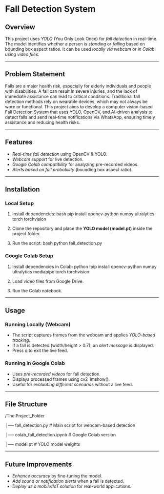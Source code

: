 # Fall Detection System

## Overview
This project uses *YOLO* (You Only Look Once) for *fall detection* in real-time. The model identifies whether a person is *standing* or *falling* based on bounding box aspect ratios. It can be used *locally via webcam* or *in Colab using video files*.

---

## Problem Statement
Falls are a major health risk, especially for elderly individuals and people with disabilities. A fall can result in severe injuries, and the lack of immediate assistance can lead to critical conditions. Traditional fall detection methods rely on wearable devices, which may not always be worn or functional. This project aims to develop a computer vision-based Fall Detection System that uses YOLO, OpenCV, and AI-driven analysis to detect falls and send real-time notifications via WhatsApp, ensuring timely assistance and reducing health risks.

---

## Features
- *Real-time fall detection* using OpenCV & YOLO.
- *Webcam support* for live detection.
- *Google Colab compatibility* for analyzing pre-recorded videos.
- *Alerts based on fall probability* (bounding box aspect ratio).

---

## Installation
### Local Setup
1. Install dependencies:
   bash
   pip install opencv-python numpy ultralytics torch torchvision
   
2. Clone the repository and place the **YOLO model (model.pt)** inside the project folder.
3. Run the script:
   bash
   python fall_detection.py
   

### Google Colab Setup
1. Install dependencies in Colab:
   python
   !pip install opencv-python numpy ultralytics mediapipe torch torchvision
   
2. Load video files from Google Drive.
3. Run the Colab notebook.

---

## Usage
### Running Locally (Webcam)
- The script captures frames from the webcam and applies *YOLO-based tracking*.
- If a fall is detected (width/height > 0.7), an *alert message* is displayed.
- Press q to exit the live feed.

### Running in Google Colab
- Uses *pre-recorded videos* for fall detection.
- Displays processed frames using cv2_imshow().
- Useful for *evaluating different scenarios* without a live feed.

---

## File Structure

/The Project_Folder

│── fall_detection.py  # Main script for webcam-based detection

│── colab_fall_detection.ipynb  # Google Colab version

│── model.pt  # YOLO model weights


---

## Future Improvements
- *Enhance accuracy* by fine-tuning the model.
- *Add sound or notification alerts* when a fall is detected.
- *Deploy as a mobile/IoT solution* for real-world applications.
